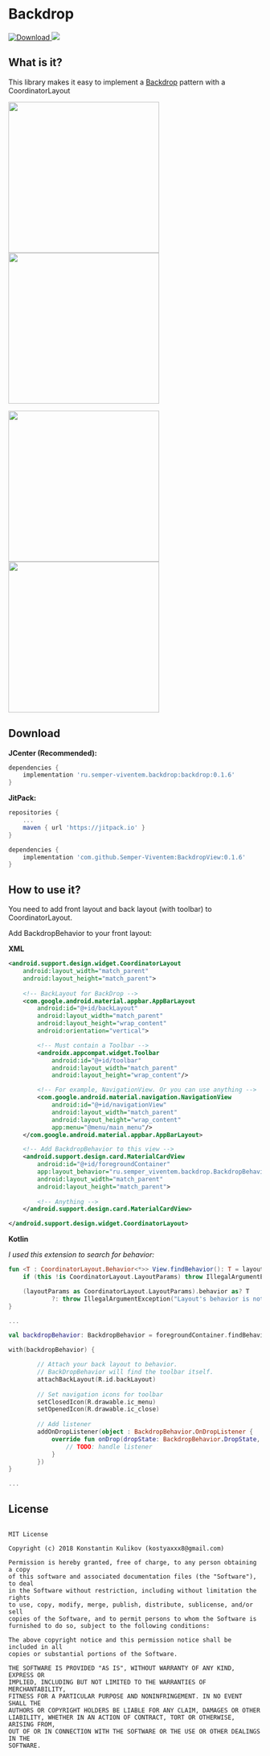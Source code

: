 # Backdrop

[ ![Download](https://api.bintray.com/packages/semper-viventem/maven/backdrop/images/download.svg) ](https://bintray.com/semper-viventem/maven/backdrop/_latestVersion)[![](https://jitpack.io/v/Semper-Viventem/BackdropView.svg)](https://jitpack.io/#Semper-Viventem/BackdropView)


## What is it?
This library makes it easy to implement a [Backdrop](https://material.io/design/components/backdrop.html) pattern with a CoordinatorLayout


<img src="/docs/images/Screenshot_20180722-000750.png" width="300">  <img src="/docs/images/Screenshot_20180722-000754.png" width="300">


<img src="/docs/images/Screenshot_20180722-000802.png" width="300">  <img src="/docs/images/Screenshot_20180722-000806.png" width="300">


## Download
**JCenter (Recommended):**
```groovy
dependencies {
    implementation 'ru.semper-viventem.backdrop:backdrop:0.1.6'
}
```

**JitPack:**
```groovy
repositories {
	...
	maven { url 'https://jitpack.io' }
}

dependencies {
    implementation 'com.github.Semper-Viventem:BackdropView:0.1.6'
}
```

## How to use it?
You need to add front layout and back layout (with toolbar) to CoordinatorLayout.

Add BackdropBehavior to your front layout:

**XML**
```xml
<android.support.design.widget.CoordinatorLayout
    android:layout_width="match_parent"
    android:layout_height="match_parent">
    
    <!-- BackLayout for BackDrop -->
    <com.google.android.material.appbar.AppBarLayout
        android:id="@+id/backLayout"
        android:layout_width="match_parent"
        android:layout_height="wrap_content"
        android:orientation="vertical">

        <!-- Must contain a Toolbar -->
        <androidx.appcompat.widget.Toolbar
            android:id="@+id/toolbar"
            android:layout_width="match_parent"
            android:layout_height="wrap_content"/>

        <!-- For example, NavigationView. Or you can use anything -->
        <com.google.android.material.navigation.NavigationView
            android:id="@+id/navigationView"
            android:layout_width="match_parent"
            android:layout_height="wrap_content"
            app:menu="@menu/main_menu"/>
    </com.google.android.material.appbar.AppBarLayout>

    <!-- Add BackdropBehavior to this view -->
    <android.support.design.card.MaterialCardView
        android:id="@+id/foregroundContainer"
        app:layout_behavior="ru.semper_viventem.backdrop.BackdropBehavior"
        android:layout_width="match_parent"
        android:layout_height="match_parent">
        
        <!-- Anything -->
    </android.support.design.card.MaterialCardView>

</android.support.design.widget.CoordinatorLayout>
```


**Kotlin**

*I used this extension to search for behavior:*
```kotlin
fun <T : CoordinatorLayout.Behavior<*>> View.findBehavior(): T = layoutParams.run {
    if (this !is CoordinatorLayout.LayoutParams) throw IllegalArgumentException("View's layout params should be CoordinatorLayout.LayoutParams")

    (layoutParams as CoordinatorLayout.LayoutParams).behavior as? T
            ?: throw IllegalArgumentException("Layout's behavior is not current behavior")
}
```

```kotlin
...

val backdropBehavior: BackdropBehavior = foregroundContainer.findBehavior() // find behavior

with(backdropBehavior) {

        // Attach your back layout to behavior.
        // BackDropBehavior will find the toolbar itself.
        attachBackLayout(R.id.backLayout)
        
        // Set navigation icons for toolbar
        setClosedIcon(R.drawable.ic_menu)
        setOpenedIcon(R.drawable.ic_close)
        
        // Add listener
        addOnDropListener(object : BackdropBehavior.OnDropListener {
            override fun onDrop(dropState: BackdropBehavior.DropState, fromUser: Boolean) {
                // TODO: handle listener            
            }
        })
}

...
```


## License

```

MIT License

Copyright (c) 2018 Konstantin Kulikov (kostyaxxx8@gmail.com)

Permission is hereby granted, free of charge, to any person obtaining a copy
of this software and associated documentation files (the "Software"), to deal
in the Software without restriction, including without limitation the rights
to use, copy, modify, merge, publish, distribute, sublicense, and/or sell
copies of the Software, and to permit persons to whom the Software is
furnished to do so, subject to the following conditions:

The above copyright notice and this permission notice shall be included in all
copies or substantial portions of the Software.

THE SOFTWARE IS PROVIDED "AS IS", WITHOUT WARRANTY OF ANY KIND, EXPRESS OR
IMPLIED, INCLUDING BUT NOT LIMITED TO THE WARRANTIES OF MERCHANTABILITY,
FITNESS FOR A PARTICULAR PURPOSE AND NONINFRINGEMENT. IN NO EVENT SHALL THE
AUTHORS OR COPYRIGHT HOLDERS BE LIABLE FOR ANY CLAIM, DAMAGES OR OTHER
LIABILITY, WHETHER IN AN ACTION OF CONTRACT, TORT OR OTHERWISE, ARISING FROM,
OUT OF OR IN CONNECTION WITH THE SOFTWARE OR THE USE OR OTHER DEALINGS IN THE
SOFTWARE.
```